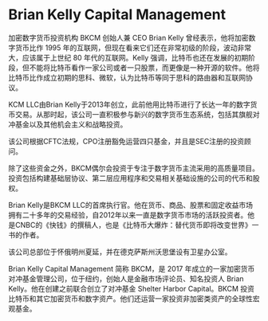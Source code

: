 # 

# Brian Kelly Capital Management

加密数字货币投资机构 BKCM 创始人兼 CEO Brian Kelly 曾经表示，他将加密数字货币比作 1995 年的互联网，但现在看来它们还在非常初级的阶段，波动非常大，应该属于上世纪 80 年代的互联网。Kelly 强调，比特币也还在发展的初期阶段，但不能将比特币看作一家公司或者一只股票，而更像是一种开源的软件。他将比特币比作成立初期的思科、微软，认为比特币等同于思科的路由器和互联网协议。

KCM LLC由Brian Kelly于2013年创立，此前他用比特币进行了长达一年的数字货币交易。从那时起，该公司一直积极参与新兴的数字货币生态系统，包括其旗舰对冲基金以及其他机会主义和战略投资。

该公司根据CFTC法规，CPO注册豁免运营四只基金，并且是SEC注册的投资顾问。

除了这些资金之外，BKCM偶尔会投资于专注于数字货币主流采用的高质量项目。投资包括构建基础层协议、第二层应用程序和交易相关基础设施的公司的代币和股权。

Brian Kelly是BKCM LLC的首席执行官。他在货币、商品、股票和固定收益市场拥有二十多年的交易经验，自2012年以来一直是数字货币市场的活跃投资者。他是CNBC的《快钱》的撰稿人，也是《比特币大爆炸：替代货币即将改变世界》一书的作者。

该公司总部位于怀俄明州夏延，并在德克萨斯州沃思堡设有卫星办公室。

Brian Kelly Capital Management 简称 BKCM，是 2017 年成立的一家加密货币对冲基金管理公司，位于纽约，创始人是金融市场评论员、知名投资人 Brian Kelly。他在创建之前联合创立了对冲基金 Shelter Harbor Capital。BKCM 投资比特币和其它加密货币和数字资产。他们还运营一家投资非加密类资产的全球性宏观基金。



